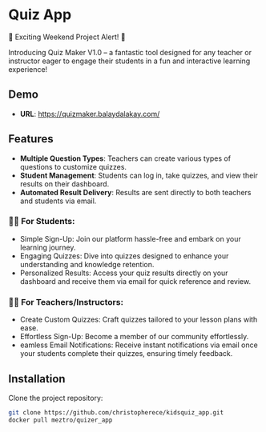 # Quiz App

🌟 Exciting Weekend Project Alert! 🌟

Introducing Quiz Maker V1.0 – a fantastic tool designed for any teacher or instructor eager to engage their students in a fun and interactive learning experience!

## Demo
- **URL**: https://quizmaker.balaydalakay.com/

## Features

- **Multiple Question Types**: Teachers can create various types of questions to customize quizzes.
- **Student Management**: Students can log in, take quizzes, and view their results on their dashboard.
- **Automated Result Delivery**: Results are sent directly to both teachers and students via email.

### 👩‍🎓 For Students:

- Simple Sign-Up: Join our platform hassle-free and embark on your learning journey.
- Engaging Quizzes: Dive into quizzes designed to enhance your understanding and knowledge retention.
- Personalized Results: Access your quiz results directly on your dashboard and receive them via email for quick reference and review.

### 👩‍🏫 For Teachers/Instructors:

- Create Custom Quizzes: Craft quizzes tailored to your lesson plans with ease.
- Effortless Sign-Up: Become a member of our community effortlessly.
- eamless Email Notifications: Receive instant notifications via email once your students complete their quizzes, ensuring timely feedback.

## Installation

Clone the project repository:

```bash
git clone https://github.com/christopherece/kidsquiz_app.git
docker pull meztro/quizer_app
